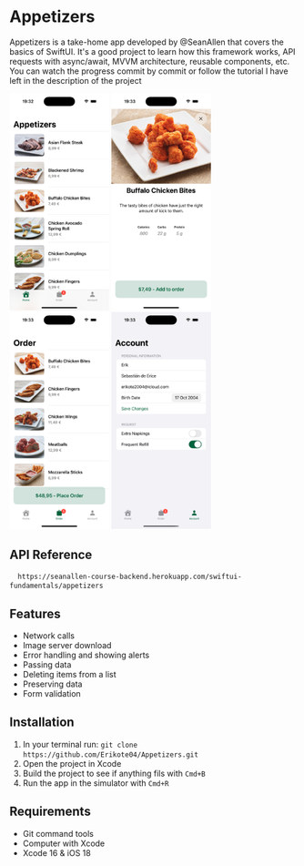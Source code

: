 
# Appetizers

Appetizers is a take-home app developed by @SeanAllen that covers the basics of SwiftUI. It's a good project to learn how this framework works, API requests with async/await, MVVM architecture, reusable components, etc. You can watch the progress commit by commit or follow the tutorial I have left in the description of the project

<p float="left">
<img src="Screenshots/AppetizersView.png" alt="Appetizers View" width="175">
  
<img src="Screenshots/DetailView.png" alt="Detail View" width="175">

<img src="Screenshots/OrderView.png" alt="Order View" width="175">

<img src="Screenshots/ProfileView.png" alt="Profile View" width="175">
</p>

## API Reference

```http
  https://seanallen-course-backend.herokuapp.com/swiftui-fundamentals/appetizers
```
## Features

- Network calls
- Image server download
- Error handling and showing alerts
- Passing data
- Deleting items from a list
- Preserving data
- Form validation

## Installation

1. In your terminal run: `git clone https://github.com/Erikote04/Appetizers.git`
2. Open the project in Xcode
3. Build the project to see if anything fils with `Cmd+B`
4. Run the app in the simulator with `Cmd+R`
    
## Requirements

- Git command tools
- Computer with Xcode
- Xcode 16 & iOS 18
